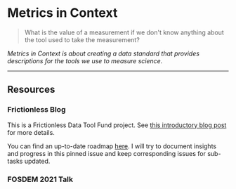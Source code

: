 # Metrics in Context

> What is the value of a measurement if we don't know anything about the tool used to take the measurement?

*Metrics in Context is about creating a data standard that provides descriptions for the tools we use to measure science.*

---

## Resources

### Frictionless Blog

This is a Frictionless Data Tool Fund project.
See [this introductory blog post](https://frictionlessdata.io/blog/2020/09/17/tool-fund-metrics/) for more details.

You can find an up-to-date roadmap [here](https://github.com/Bubblbu/metrics-in-context/issues/2). I will try to document insights and progress in this pinned issue and keep corresponding issues for sub-tasks updated.

### FOSDEM 2021 Talk

